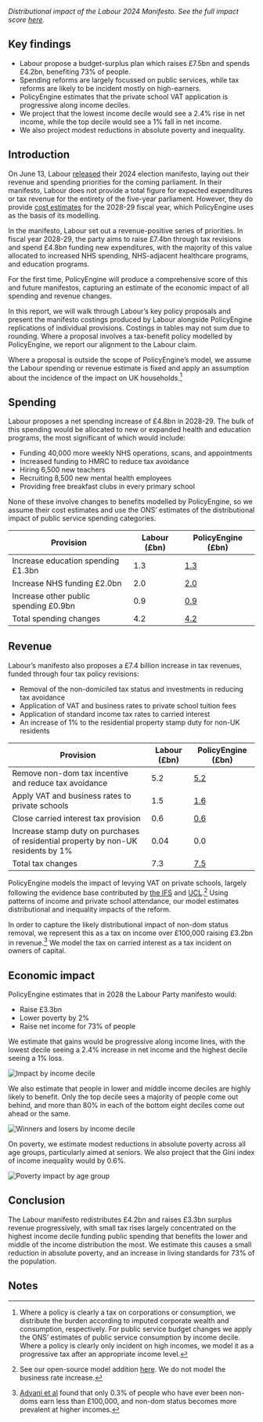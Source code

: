 _Distributional impact of the Labour 2024 Manifesto. See the full impact score [here](https://policyengine.org/uk/policy?focus=policyOutput.policyBreakdown&reform=60777&region=uk&timePeriod=2028&baseline=1)._

## Key findings

- Labour propose a budget-surplus plan which raises £7.5bn and spends £4.2bn, benefiting 73% of people.
- Spending reforms are largely focussed on public services, while tax reforms are likely to be incident mostly on high-earners.
- PolicyEngine estimates that the private school VAT application is progressive along income deciles.
- We project that the lowest income decile would see a 2.4% rise in net income, while the top decile would see a 1% fall in net income.
- We also project modest reductions in absolute poverty and inequality.

## Introduction

On June 13, Labour [released](https://labour.org.uk/updates/stories/labour-manifesto-2024-sign-up/) their 2024 election manifesto, laying out their revenue and spending priorities for the coming parliament. In their manifesto, Labour does not provide a total figure for expected expenditures or tax revenue for the entirety of the five-year parliament. However, they do provide [cost estimates](https://labour.org.uk/change/labours-fiscal-plan/) for the 2028-29 fiscal year, which PolicyEngine uses as the basis of its modelling.

In the manifesto, Labour set out a revenue-positive series of priorities. In fiscal year 2028-29, the party aims to raise £7.4bn through tax revisions and spend £4.8bn funding new expenditures, with the majority of this value allocated to increased NHS spending, NHS-adjacent healthcare programs, and education programs.

For the first time, PolicyEngine will produce a comprehensive score of this and future manifestos, capturing an estimate of the economic impact of all spending and revenue changes.

In this report, we will walk through Labour’s key policy proposals and present the manifesto costings produced by Labour alongside PolicyEngine replications of individual provisions. Costings in tables may not sum due to rounding. Where a proposal involves a tax-benefit policy modelled by PolicyEngine, we report our alignment to the Labour claim.

Where a proposal is outside the scope of PolicyEngine’s model, we assume the Labour spending or revenue estimate is fixed and apply an assumption about the incidence of the impact on UK households.[^1]

## Spending

Labour proposes a net spending increase of £4.8bn in 2028-29. The bulk of this spending would be allocated to new or expanded health and education programs, the most significant of which would include:

- Funding 40,000 more weekly NHS operations, scans, and appointments
- Increased funding to HMRC to reduce tax avoidance
- Hiring 6,500 new teachers
- Recruiting 8,500 new mental health employees
- Providing free breakfast clubs in every primary school

None of these involve changes to benefits modelled by PolicyEngine, so we assume their cost estimates and use the ONS’ estimates of the distributional impact of public service spending categories.

| Provision                             | Labour (£bn) | PolicyEngine (£bn)                                                                                                             |
| ------------------------------------- | ------------ | ------------------------------------------------------------------------------------------------------------------------------ |
| Increase education spending £1.3bn    | 1.3          | [1.3](https://policyengine.org/uk/policy?focus=policyOutput.policyBreakdown&reform=60023&region=uk&timePeriod=2028&baseline=1) |
| Increase NHS funding £2.0bn           | 2.0          | [2.0](https://policyengine.org/uk/policy?focus=policyOutput.policyBreakdown&reform=60024&region=uk&timePeriod=2028&baseline=1) |
| Increase other public spending £0.9bn | 0.9          | [0.9](https://policyengine.org/uk/policy?focus=policyOutput.policyBreakdown&reform=60025&region=uk&timePeriod=2028&baseline=1) |
| Total spending changes                | 4.2          | [4.2](https://policyengine.org/uk/policy?focus=policyOutput.policyBreakdown&reform=60027&region=uk&timePeriod=2028&baseline=1) |

## Revenue

Labour’s manifesto also proposes a £7.4 billion increase in tax revenues, funded through four tax policy revisions:

- Removal of the non-domiciled tax status and investments in reducing tax avoidance
- Application of VAT and business rates to private school tuition fees
- Application of standard income tax rates to carried interest
- An increase of 1% to the residential property stamp duty for non-UK residents

| Provision                                                                          | Labour (£bn) | PolicyEngine (£bn)                                                                                                                                        |
| ---------------------------------------------------------------------------------- | ------------ | --------------------------------------------------------------------------------------------------------------------------------------------------------- |
| Remove non-dom tax incentive and reduce tax avoidance                              | 5.2          | [5.2](https://policyengine.org/uk/policy?focus=policyOutput.distributionalImpact.incomeDecile.relative&reform=60770&region=uk&timePeriod=2028&baseline=1) |
| Apply VAT and business rates to private schools                                    | 1.5          | [1.6](https://policyengine.org/uk/policy?focus=policyOutput.policyBreakdown&region=uk&timePeriod=2028&baseline=1&reform=60760)                            |
| Close carried interest tax provision                                               | 0.6          | [0.6](https://policyengine.org/uk/policy?focus=policyOutput.policyBreakdown&reform=60028&region=uk&timePeriod=2024&baseline=1)                            |
| Increase stamp duty on purchases of residential property by non-UK residents by 1% | 0.04         | 0.0                                                                                                                                                       |
| Total tax changes                                                                  | 7.3          | [7.5](https://policyengine.org/uk/policy?focus=policyOutput.policyBreakdown&reform=60773&region=uk&timePeriod=2028&baseline=1)                            |

PolicyEngine models the impact of levying VAT on private schools, largely following the evidence base contributed by [the IFS](https://ifs.org.uk/publications/tax-private-school-fees-and-state-school-spending) and [UCL](https://www.tandfonline.com/doi/full/10.1080/09645292.2021.1874878).[^2] Using patterns of income and private school attendance, our model estimates distributional and inequality impacts of the reform.

In order to capture the likely distributional impact of non-dom status removal, we represent this as a tax on income over £100,000 raising £3.2bn in revenue.[^3] We model the tax on carried interest as a tax incident on owners of capital.

## Economic impact

PolicyEngine estimates that in 2028 the Labour Party manifesto would:

- Raise £3.3bn
- Lower poverty by 2%
- Raise net income for 73% of people

We estimate that gains would be progressive along income lines, with the lowest decile seeing a 2.4% increase in net income and the highest decile seeing a 1% loss.

![Impact by income decile](/images/posts/labour-2024-manifesto/decile.png)

We also estimate that people in lower and middle income deciles are highly likely to benefit. Only the top decile sees a majority of people come out behind, and more than 80% in each of the bottom eight deciles come out ahead or the same.

![Winners and losers by income decile](/images/posts/labour-2024-manifesto/winners.png)

On poverty, we estimate modest reductions in absolute poverty across all age groups, particularly aimed at seniors. We also project that the Gini index of income inequality would by 0.6%.

![Poverty impact by age group](/images/posts/labour-2024-manifesto/poverty.png)

## Conclusion

The Labour manifesto redistributes £4.2bn and raises £3.3bn surplus revenue progressively, with small tax rises largely concentrated on the highest income decile funding public spending that benefits the lower and middle of the income distribution the most. We estimate this causes a small reduction in absolute poverty, and an increase in living standards for 73% of the population.

<!-- Footnotes themselves at the bottom. -->

## Notes

[^1]: Where a policy is clearly a tax on corporations or consumption, we distribute the burden according to imputed corporate wealth and consumption, respectively. For public service budget changes we apply the ONS’ estimates of public service consumption by income decile. Where a policy is clearly only incident on high incomes, we model it as a progressive tax after an appropriate income level.
[^2]: See our open-source model addition [here](https://github.com/PolicyEngine/policyengine-uk/pull/880/files). We do not model the business rate increase.
[^3]: [Advani et al](https://warwick.ac.uk/fac/soc/economics/research/centres/cage/manage/publications/bn36.2022.pdf) found that only 0.3% of people who have ever been non-doms earn less than £100,000, and non-dom status becomes more prevalent at higher incomes.
